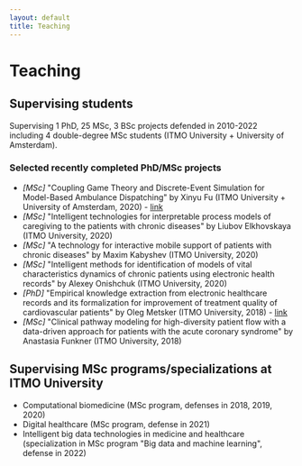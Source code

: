 ```yaml
---
layout: default
title: Teaching
---
```


# Teaching

## Supervising students

Supervising 1 PhD, 25 MSc, 3 BSc projects defended in 2010-2022 including 4 double-degree MSc students (ITMO University + University of Amsterdam). 

### Selected recently completed PhD/MSc projects

- *\[MSc\]* "Coupling Game Theory and Discrete-Event Simulation for Model-Based Ambulance Dispatching" by Xinyu Fu (ITMO University + University of Amsterdam, 2020) - [link](https://scripties.uba.uva.nl/search?id=716615)
- *\[MSc\]* "Intelligent technologies for interpretable process models of caregiving to the patients with chronic diseases" by Liubov Elkhovskaya (ITMO University, 2020)
- *\[MSc\]* "A technology for interactive mobile support of patients with chronic diseases" by Maxim Kabyshev (ITMO University, 2020)
- *\[MSc\]* "Intelligent methods for identification of models of vital characteristics dynamics of chronic patients using electronic health records" by Alexey Onishchuk (ITMO University, 2020)
- *\[PhD\]* "Empirical knowledge extraction from electronic healthcare records and its formalization for improvement of treatment quality of cardiovascular patients" by Oleg Metsker (ITMO University, 2018) - [link](http://fppo.ifmo.ru/dissertation/?number=56153)
- *\[MSc\]* "Clinical pathway modeling for high-diversity patient flow with a data-driven approach  for patients with the acute coronary syndrome" by Anastasia Funkner (ITMO University, 2018)

## Supervising MSc programs/specializations at ITMO University

- Computational biomedicine (MSc program, defenses in 2018, 2019, 2020)
- Digital healthcare (MSc program, defense in 2021)
- Intelligent big data technologies in medicine and healthcare (specialization in MSc program "Big data and machine learning", defense in 2022)